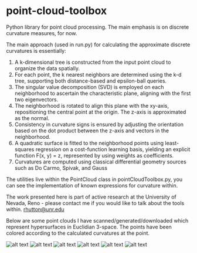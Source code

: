 # point-cloud-toolbox


Python library for point cloud processing. The main emphasis is on discrete curvature measures, for now. 

The main approach (used in run.py) for calculating the approximate discrete curvatures is essentially:
1. A k-dimensional tree is constructed from the input point cloud to organize the data spatially.
2. For each point, the k nearest neighbors are determined using the k-d tree, supporting both distance-based and epsilon-ball queries.
3. The singular value decomposition (SVD) is employed on each neighborhood to ascertain the characteristic plane, aligning with the first two eigenvectors.
4. The neighborhood is rotated to align this plane with the xy-axis, repositioning the central point at the origin. The z-axis is approximated as the normal.
5. Consistency in curvature signs is ensured by adjusting the orientation based on the dot product between the z-axis and vectors in the neighborhood.
6. A quadratic surface is fitted to the neighborhood points using least-squares regression on a cost-function learning basis, yielding an explicit function F(x, y) = z, represented by using weights as coefficients.
7. Curvatures are computed using classical differential geometry sources such as Do Carmo, Spivak, and Gauss

The utilities live within the PointCloud class in pointCloudToolbox.py, you can see the implementation of known expressions for curvature within.

The work presented here is part of active research at the University of Nevada, Reno - please contact me if you would like to talk about the tools within.
rhutton@unr.edu

Below are some point clouds I have scanned/generated/downloaded which represent hypersurfaces in Euclidian 3-space. The points have been colored according to the calculated curvatures at the point.

![alt text](https://github.com/masnottuh/point-cloud-toolbox/blob/main/img/bunny1.png)
![alt text](https://github.com/masnottuh/point-cloud-toolbox/blob/main/img/bunny2.png)
![alt text](https://github.com/masnottuh/point-cloud-toolbox/blob/main/img/carton1.png)
![alt text](https://github.com/masnottuh/point-cloud-toolbox/blob/main/img/carton2.png)
![alt text](https://github.com/masnottuh/point-cloud-toolbox/blob/main/img/sridge.png)
![alt text](https://github.com/masnottuh/point-cloud-toolbox/blob/main/img/torus.png)
